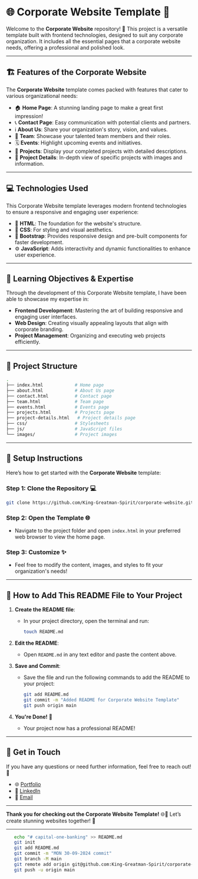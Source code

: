 # 🌐 Corporate Website Template 🏢

Welcome to the **Corporate Website** repository! 🚀 This project is a versatile template built with frontend technologies, designed to suit any corporate organization. It includes all the essential pages that a corporate website needs, offering a professional and polished look.

---

## 🏗️ Features of the Corporate Website

The **Corporate Website** template comes packed with features that cater to various organizational needs:

- 🏠 **Home Page**: A stunning landing page to make a great first impression!
- 📞 **Contact Page**: Easy communication with potential clients and partners.
- ℹ️ **About Us**: Share your organization's story, vision, and values.
- 👥 **Team**: Showcase your talented team members and their roles.
- 🗓️ **Events**: Highlight upcoming events and initiatives.
- 📂 **Projects**: Display your completed projects with detailed descriptions.
- 📜 **Project Details**: In-depth view of specific projects with images and information.

---

## 💻 Technologies Used

This Corporate Website template leverages modern frontend technologies to ensure a responsive and engaging user experience:

- 🎨 **HTML**: The foundation for the website's structure.
- 🎨 **CSS**: For styling and visual aesthetics.
- 🚀 **Bootstrap**: Provides responsive design and pre-built components for faster development.
- ⚙️ **JavaScript**: Adds interactivity and dynamic functionalities to enhance user experience.

---

## 🌟 Learning Objectives & Expertise

Through the development of this Corporate Website template, I have been able to showcase my expertise in:

- **Frontend Development**: Mastering the art of building responsive and engaging user interfaces.
- **Web Design**: Creating visually appealing layouts that align with corporate branding.
- **Project Management**: Organizing and executing web projects efficiently.

---

## 📂 Project Structure

```bash
.
├── index.html            # Home page
├── about.html            # About Us page
├── contact.html          # Contact page
├── team.html             # Team page
├── events.html           # Events page
├── projects.html         # Projects page
├── project-details.html   # Project details page
├── css/                  # Stylesheets
├── js/                   # JavaScript files
└── images/               # Project images
```

---

## 🔧 Setup Instructions

Here’s how to get started with the **Corporate Website** template:

### Step 1: **Clone the Repository** 💻

```bash
git clone https://github.com/King-Greatman-Spirit/corporate-website.git
```

### Step 2: **Open the Template** 🌐

- Navigate to the project folder and open `index.html` in your preferred web browser to view the home page.

### Step 3: **Customize** ✨

- Feel free to modify the content, images, and styles to fit your organization's needs!

---

## 📘 How to Add This README File to Your Project

1. **Create the README file**:
   - In your project directory, open the terminal and run:
     ```bash
     touch README.md
     ```

2. **Edit the README**:
   - Open `README.md` in any text editor and paste the content above.

3. **Save and Commit**:
   - Save the file and run the following commands to add the README to your project:
     ```bash
     git add README.md
     git commit -m "Added README for Corporate Website Template"
     git push origin main
     ```

4. **You're Done!** 🎉
   - Your project now has a professional README!

---

## 📧 Get in Touch

If you have any questions or need further information, feel free to reach out! 👋

- 🌐 [Portfolio](#)
- 💼 [LinkedIn](www.linkedin.com/in/greatman-pydev)
- 📧 [Email](mailto:spiritpydev@gmail.com)

---

**Thank you for checking out the Corporate Website Template!** 🌐🏢 Let’s create stunning websites together! 🌟

---

```bash
   echo "# capital-one-banking" >> README.md
   git init
   git add README.md
   git commit -m "MON 30-09-2024 commit"
   git branch -M main
   git remote add origin git@github.com:King-Greatman-Spirit/corporate-website.git
   git push -u origin main
```